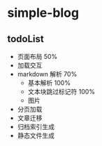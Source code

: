 # simple-blog

## todoList
+ 页面布局 50%
+ 加载交互
+ markdown 解析 70%
    + 基本解析 100%
    + 文本块跳过标记符 100%
    + 图片
+ 分页加载
+ 文章迁移
+ 归档索引生成
+ 静态文件生成